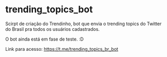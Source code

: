 # trending_topics_bot
Scirpt de criação do Trendinho, bot que envia o trending topics do Twitter do Brasil pra todos os usuários cadastrados.

O bot ainda está em fase de teste. :D

Link para acesso: https://t.me/trending_topics_br_bot

